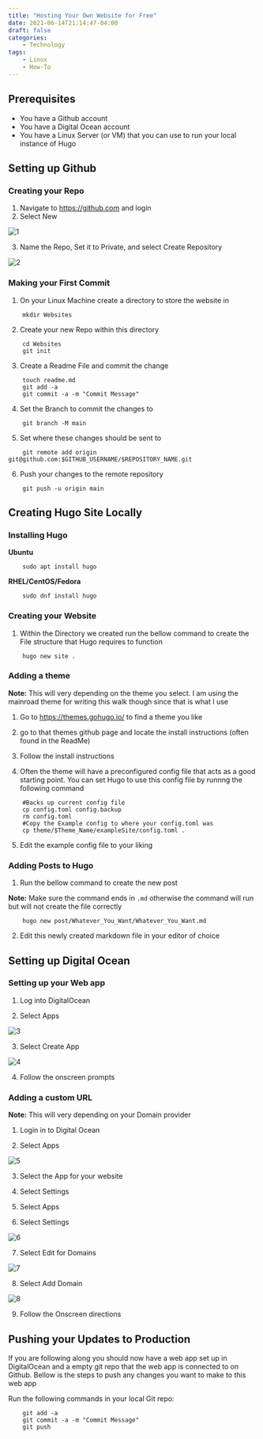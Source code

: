 ```yaml
---
title: "Hosting Your Own Website for Free"
date: 2021-06-14T21:14:47-04:00
draft: false
categories:
    - Technology
tags:
    - Linux
    - How-To
---
```


## Prerequisites
- You have a Github account
- You have a Digital Ocean account
- You have a Linux Server (or VM) that you can use to run your local instance of Hugo

## Setting up Github
### Creating your Repo
1. Navigate to https://github.com and login
2. Select New

![1](/post/2021/June/HostingYourOwnWebsiteforFree/Assets/Github/1.png)

3. Name the Repo, Set it to Private, and select Create Repository

![2](/post/2021/June/HostingYourOwnWebsiteforFree/Assets/Github/2.png)

### Making your First Commit
1. On your Linux Machine create a directory to store the website in

```
	mkdir Websites
```

2. Create your new Repo within this directory

```
	cd Websites
	git init 
```

3. Create a Readme File and commit the change

```
	touch readme.md
	git add -a
	git commit -a -m "Commit Message"
```

4. Set the Branch to commit the changes to

```
	git branch -M main
```

5. Set where these changes should be sent to

```
	git remote add origin git@github.com:$GITHUB_USERNAME/$REPOSITORY_NAME.git
```

6. Push your changes to the remote repository

```
	git push -u origin main
```

## Creating Hugo Site Locally

### Installing Hugo
__Ubuntu__

```
	sudo apt install hugo
```

__RHEL/CentOS/Fedora__

```
	sudo dnf install hugo
```

### Creating your Website

1. Within the Directory we created run the bellow command to create the File structure that Hugo requires to function

```
	hugo new site .
```

### Adding a theme

__Note:__ This will very depending on the theme you select. I am using the mainroad theme for writing this walk though since that is what I use

1. Go to https://themes.gohugo.io/ to find a theme you like

2. go to that themes github page and locate the install instructions (often found in the ReadMe)

3. Follow the install instructions

4. Often the theme will have a preconfigured config file that acts as a good starting point. You can set Hugo to use this config file by runnng the following command

```
	#Backs up current config file
	cp config.toml config.backup
	rm config.toml
	#Copy the Example config to where your config.toml was
	cp theme/$Theme_Name/exampleSite/config.toml .
```

5. Edit the example config file to your liking

### Adding Posts to Hugo

1. Run the bellow command to create the new post

__Note:__ Make sure the command ends in `.md` otherwise the command will run but will not create the file correctly

```
	hugo new post/Whatever_You_Want/Whatever_You_Want.md
```

2. Edit this newly created markdown file in your editor of choice

## Setting up Digital Ocean

### Setting up your Web app

1. Log into DigitalOcean

2. Select Apps

![3](/post/2021/June/HostingYourOwnWebsiteforFree/Assets/DigitalOcean/1.png)

3. Select Create App

![4](/post/2021/June/HostingYourOwnWebsiteforFree/Assets/DigitalOcean/2.png)

4. Follow the onscreen prompts

### Adding a custom URL

__Note:__ This will very depending on your Domain provider

1. Login in to Digital Ocean

2. Select Apps

![5](/post/2021/June/HostingYourOwnWebsiteforFree/Assets/DigitalOcean/1.png)

3. Select the App for your website

4. Select Settings

5. Select Apps

6. Select Settings

![6](/post/2021/June/HostingYourOwnWebsiteforFree/Assets/DigitalOcean/3.png)

7. Select Edit for Domains

![7](/post/2021/June/HostingYourOwnWebsiteforFree/Assets/DigitalOcean/4.png)

8. Select Add Domain 

![8](/post/2021/June/HostingYourOwnWebsiteforFree/Assets/DigitalOcean/5.png)

9. Follow the Onscreen directions

## Pushing your Updates to Production

If you are following along you should now have a web app set up in DigitalOcean and a empty git repo that the web app is connected to on Github. Bellow is the steps to push any changes you want to make to this web app

Run the following commands in your local Git repo:
```
	git add -a
	git commit -a -m "Commit Message"
	git push
```